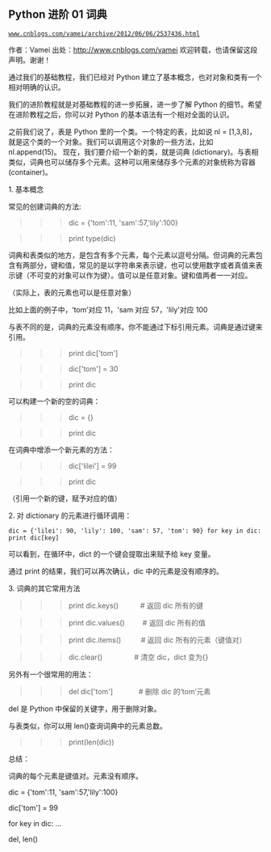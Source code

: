 ## Python 进阶 01 词典

[`www.cnblogs.com/vamei/archive/2012/06/06/2537436.html`](http://www.cnblogs.com/vamei/archive/2012/06/06/2537436.html)

作者：Vamei 出处：http://www.cnblogs.com/vamei 欢迎转载，也请保留这段声明。谢谢！

通过我们的基础教程，我们已经对 Python 建立了基本概念，也对对象和类有一个相对明确的认识。

我们的进阶教程就是对基础教程的进一步拓展，进一步了解 Python 的细节。希望在进阶教程之后，你可以对 Python 的基本语法有一个相对全面的认识。

之前我们说了，表是 Python 里的一个类。一个特定的表，比如说 nl = [1,3,8]，就是这个类的一个对象。我们可以调用这个对象的一些方法，比如 nl.append(15)。
现在，我们要介绍一个新的类，就是词典 (dictionary)。与表相类似，词典也可以储存多个元素。这种可以用来储存多个元素的对象统称为容器(container)。

1\. 基本概念 

常见的创建词典的方法:

>>>dic = {'tom':11, 'sam':57,'lily':100} 

>>>print type(dic) 

词典和表类似的地方，是包含有多个元素，每个元素以逗号分隔。但词典的元素包含有两部分，键和值，常见的是以字符串来表示键，也可以使用数字或者真值来表示键（不可变的对象可以作为键）。值可以是任意对象。键和值两者一一对应。 

（实际上，表的元素也可以是任意对象） 

比如上面的例子中，‘tom’对应 11，'sam 对应 57，'lily'对应 100 

与表不同的是，词典的元素没有顺序。你不能通过下标引用元素。词典是通过键来引用。 

>>>print dic['tom'] 

>>>dic['tom'] = 30 

>>>print dic 

可以构建一个新的空的词典： 

>>>dic = {} 

>>>print dic 

在词典中增添一个新元素的方法： 

>>>dic['lilei'] = 99 

>>>print dic 

（引用一个新的键，赋予对应的值） 

2\. 对 dictionary 的元素进行循环调用： 

```
dic = {'lilei': 90, 'lily': 100, 'sam': 57, 'tom': 90} for key in dic: print dic[key]

```

可以看到，在循环中，dict 的一个键会提取出来赋予给 key 变量。

通过 print 的结果，我们可以再次确认，dic 中的元素是没有顺序的。

3\. 词典的其它常用方法

>>>print dic.keys()           # 返回 dic 所有的键

>>>print dic.values()         # 返回 dic 所有的值

>>>print dic.items()          # 返回 dic 所有的元素（键值对）

>>>dic.clear()                # 清空 dic，dict 变为{}

另外有一个很常用的用法：

>>>del dic['tom']             # 删除 dic 的‘tom’元素

del 是 Python 中保留的关键字，用于删除对象。

与表类似，你可以用 len()查询词典中的元素总数。

>>>print(len(dic))

总结：

词典的每个元素是键值对。元素没有顺序。

dic = {'tom':11, 'sam':57,'lily':100}

dic['tom'] = 99 

for key in dic: ... 

del, len()